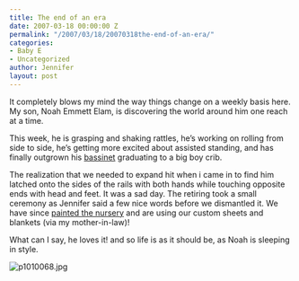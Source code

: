 ```yaml
---
title: The end of an era
date: 2007-03-18 00:00:00 Z
permalink: "/2007/03/18/20070318the-end-of-an-era/"
categories:
- Baby E
- Uncategorized
author: Jennifer
layout: post
---
```


It completely blows my mind the way things change on a weekly basis here. My son, Noah Emmett Elam, is discovering the world around him one reach at a time.

This week, he is grasping and shaking rattles, he&#8217;s working on rolling from side to side, he&#8217;s getting more excited about assisted standing, and has finally outgrown his [bassinet](http://www.stokkeusa.com/sleepi3.htm "bassinet") graduating to a big boy crib.

The realization that we needed to expand hit when i came in to find him latched onto the sides of the rails with both hands while touching opposite ends with head and feet. It was a sad day. The retiring took a small ceremony as Jennifer said a few nice words before we dismantled it. We have since [painted the nursery](http://www.flickr.com/photos/jenniferandJennifers_photos/ "painted the nursery") and are using our custom sheets and blankets (via my mother-in-law)!

What can I say, he loves it! and so life is as it should be, as Noah is sleeping in style.

<img id="image142" alt="p1010068.jpg" src="/teamelam/assets/images/The-end-of-an-era/1174217992000-missing.jpg" />
